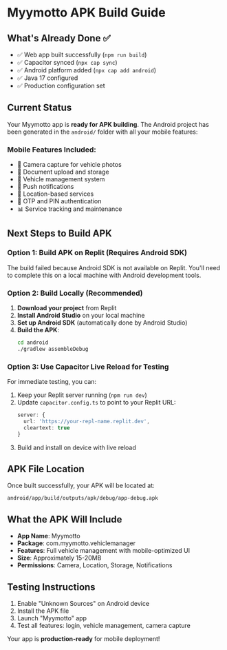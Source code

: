 # Myymotto APK Build Guide

## What's Already Done ✅
- ✅ Web app built successfully (`npm run build`)
- ✅ Capacitor synced (`npx cap sync`) 
- ✅ Android platform added (`npx cap add android`)
- ✅ Java 17 configured
- ✅ Production configuration set

## Current Status
Your Myymotto app is **ready for APK building**. The Android project has been generated in the `android/` folder with all your mobile features:

### Mobile Features Included:
- 📱 Camera capture for vehicle photos
- 📄 Document upload and storage
- 🚗 Vehicle management system
- 🔔 Push notifications
- 📍 Location-based services
- 🔐 OTP and PIN authentication
- 📊 Service tracking and maintenance

## Next Steps to Build APK

### Option 1: Build APK on Replit (Requires Android SDK)
The build failed because Android SDK is not available on Replit. You'll need to complete this on a local machine with Android development tools.

### Option 2: Build Locally (Recommended)
1. **Download your project** from Replit
2. **Install Android Studio** on your local machine
3. **Set up Android SDK** (automatically done by Android Studio)
4. **Build the APK**:
   ```bash
   cd android
   ./gradlew assembleDebug
   ```

### Option 3: Use Capacitor Live Reload for Testing
For immediate testing, you can:
1. Keep your Replit server running (`npm run dev`)
2. Update `capacitor.config.ts` to point to your Replit URL:
   ```typescript
   server: {
     url: 'https://your-repl-name.replit.dev',
     cleartext: true
   }
   ```
3. Build and install on device with live reload

## APK File Location
Once built successfully, your APK will be located at:
```
android/app/build/outputs/apk/debug/app-debug.apk
```

## What the APK Will Include
- **App Name**: Myymotto
- **Package**: com.myymotto.vehiclemanager  
- **Features**: Full vehicle management with mobile-optimized UI
- **Size**: Approximately 15-20MB
- **Permissions**: Camera, Location, Storage, Notifications

## Testing Instructions
1. Enable "Unknown Sources" on Android device
2. Install the APK file
3. Launch "Myymotto" app
4. Test all features: login, vehicle management, camera capture

Your app is **production-ready** for mobile deployment!